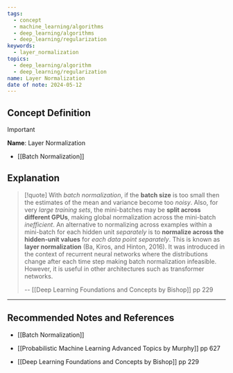 ```yaml
---
tags:
  - concept
  - machine_learning/algorithms
  - deep_learning/algorithms
  - deep_learning/regularization
keywords:
  - layer_normalization
topics:
  - deep_learning/algorithm
  - deep_learning/regularization
name: Layer Normalization
date of note: 2024-05-12
---
```


## Concept Definition

>[!important]
>**Name**: Layer Normalization




- [[Batch Normalization]]




## Explanation

>[!quote]
>With *batch normalization*, if the **batch size** is too small then the estimates of the mean and variance become too *noisy*. Also, for very *large training sets*, the mini-batches may be **split across different GPUs**, making global normalization across the mini-batch *inefficient*. An alternative to normalizing across examples within a mini-batch for each hidden unit *separately* is to **normalize across the hidden-unit values** for *each data point separately*. This is known as **layer normalization** (Ba, Kiros, and Hinton, 2016). It was introduced in the context of recurrent neural networks where the distributions change after each time step making batch normalization infeasible. However, it is useful in other architectures such as transformer networks.
>
>-- [[Deep Learning Foundations and Concepts by Bishop]] pp 229




-----------
##  Recommended Notes and References

- [[Batch Normalization]]


- [[Probabilistic Machine Learning Advanced Topics by Murphy]] pp 627
- [[Deep Learning Foundations and Concepts by Bishop]] pp 229
